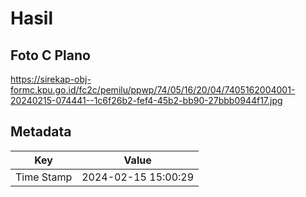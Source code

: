 # Hasil

## Foto C Plano

https://sirekap-obj-formc.kpu.go.id/fc2c/pemilu/ppwp/74/05/16/20/04/7405162004001-20240215-074441--1c6f26b2-fef4-45b2-bb90-27bbb0944f17.jpg


## Metadata

| Key        | Value               |
| ---------- | ------------------- |
| Time Stamp | 2024-02-15 15:00:29 |



